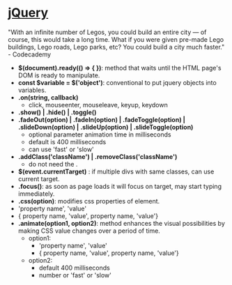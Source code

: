 # [jQuery](https://api.jquery.com/)

"With an infinite number of Legos, you could build an entire city — of course, this would take a long time. What if you were given pre-made Lego buildings, Lego roads, Lego parks, etc? You could build a city much faster." - Codecademy

- **$(document).ready(() => { })**: method that waits until the HTML page's DOM is ready to manipulate.
- **const $variable = $('object')**: conventional to put jquery objects into variables.
- **.on(string, callback)**
  - click, mouseenter, mouseleave, keyup, keydown
- **.show() | .hide() | .toggle()**
- **.fadeOut(option) | .fadeIn(option) | .fadeToggle(option) | .slideDown(option) | .slideUp(option) | .slideToggle(option)**
  - optional parameter animation time in milliseconds
  - default is 400 milliseconds
  - can use 'fast' or 'slow'
- **.addClass('className') | .removeClass('className')**
  - do not need the .
- **$(event.currentTarget)** : if multiple divs with same classes, can use current target.
- **.focus()**: as soon as page loads it will focus on target, may start typing immediately.
- **.css(option)**: modifies css properties of element.
 - 'property name', 'value'
 - { property name, 'value', property name, 'value'}
- **.animate(option1, option2)**: method enhances the visual possibilities by making CSS value changes over a period of time.
  - option1: 
    - 'property name', 'value'
    - { property name, 'value', property name, 'value'}
  - option2:
    - default 400 milliseconds
    - number or 'fast' or 'slow'